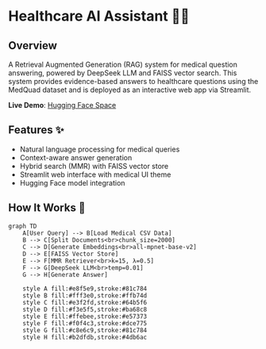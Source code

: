# Healthcare AI Assistant 🤖💊


## Overview
A Retrieval Augmented Generation (RAG) system for medical question answering, powered by DeepSeek LLM and FAISS vector search. This system provides evidence-based answers to healthcare questions using the MedQuad dataset and is deployed as an interactive web app via Streamlit.

**Live Demo**: [Hugging Face Space](https://sheryar1998-healthcare-qa-system.hf.space)

## Features ✨
- Natural language processing for medical queries
- Context-aware answer generation
- Hybrid search (MMR) with FAISS vector store
- Streamlit web interface with medical UI theme
- Hugging Face model integration

## How It Works 🧪
```mermaid
graph TD
    A[User Query] --> B[Load Medical CSV Data]
    B --> C[Split Documents<br>chunk_size=2000]
    C --> D[Generate Embeddings<br>all-mpnet-base-v2]
    D --> E[FAISS Vector Store]
    E --> F[MMR Retriever<br>k=15, λ=0.5]
    F --> G[DeepSeek LLM<br>temp=0.01]
    G --> H[Generate Answer]
    
    style A fill:#e8f5e9,stroke:#81c784
    style B fill:#fff3e0,stroke:#ffb74d
    style C fill:#e3f2fd,stroke:#64b5f6
    style D fill:#f3e5f5,stroke:#ba68c8
    style E fill:#ffebee,stroke:#e57373
    style F fill:#f0f4c3,stroke:#dce775
    style G fill:#c8e6c9,stroke:#81c784
    style H fill:#b2dfdb,stroke:#4db6ac


